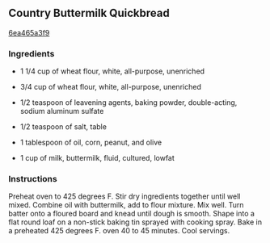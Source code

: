 ## Country Buttermilk Quickbread

[6ea465a3f9](https://recipeland.com/recipe/v/country-buttermilk-quickbread-35335)

### Ingredients

 - 1 1/4 cup of wheat flour, white, all-purpose, unenriched

 - 3/4 cup of wheat flour, white, all-purpose, unenriched

 - 1/2 teaspoon of leavening agents, baking powder, double-acting, sodium aluminum sulfate

 - 1/2 teaspoon of salt, table

 - 1 tablespoon of oil, corn, peanut, and olive

 - 1 cup of milk, buttermilk, fluid, cultured, lowfat

### Instructions

Preheat oven to 425 degrees F. Stir dry ingredients together until well mixed. Combine oil with buttermilk, add to flour mixture. Mix well. Turn batter onto a floured board and knead until dough is smooth. Shape into a flat round loaf on a non-stick baking tin sprayed with cooking spray. Bake in a preheated 425 degrees F. oven 40 to 45 minutes. Cool servings.